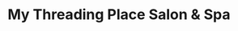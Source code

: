 ---
title: "My Threading Place Salon & Spa"
url: /cumming/my-threading-place-salon-und-spa/
shop: Kosmetik
---
